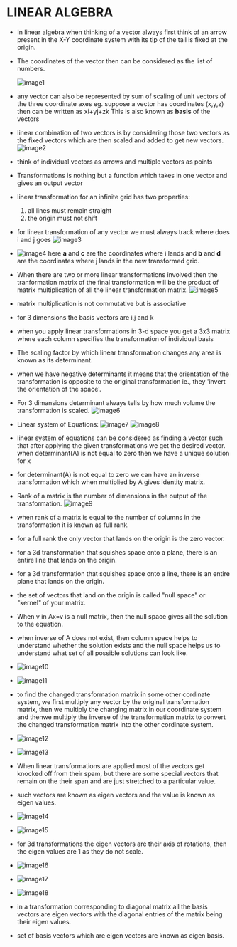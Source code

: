 # LINEAR ALGEBRA
* In linear algebra when thinking of a vector always first think of an arrow present in the X-Y coordinate system with its tip of the tail is fixed at the origin.
* The coordinates of the vector then can be considered as the list of numbers.
  
  ![image1](../assets/Screenshot%20from%202022-08-22%2020-15-33.png)

* any vector can also be represented by sum of scaling of unit vectors of the three coordinate axes
  eg. suppose a vector has coordinates (x,y,z) then can be written as 
  xi+yj+zk
  This is also known as __basis__ of the vectors
* linear combination of two vectors is by considering those two vectors as the fixed vectors which are then scaled and added to get new vectors.
  ![image2](../assets//Screenshot%20from%202022-08-22%2020-42-34.png)
* think of individual vectors as arrows and multiple vectors as points
* Transformations is nothing but a function which takes in one vector and gives an output vector
* linear transformation for an infinite grid has two properties:

    1) all lines must remain straight
    2) the origin must not shift
* for linear transformation of any vector we must always track where does i and j goes
  ![image3](../assets/Screenshot%20from%202022-08-22%2021-14-41.png)
* ![image4](../assets/Screenshot%20from%202022-08-22%2021-19-27.png)
  here __a__ and __c__ are the coordinates where i lands and __b__ and __d__ are the coordinates where j lands in the new transformed grid.
* When there are two or more linear transformations involved then the tranformation matrix of the final transformation will be the product of matrix multiplication of all the linear transformation matrix.
  ![image5](../assets/Screenshot%20from%202022-08-23%2017-11-01.png)
* matrix multiplication is not commutative but is associative
* for 3 dimensions the basis vectors are i,j and k
* when you apply linear transformations in 3-d space you get a 3x3 matrix where each column specifies the transformation of individual basis
* The scaling factor by which linear transformation changes any area is known as its determinant.
* when we have negative determinants it means that the orientation of the transformation is opposite to the original transformation ie., they 'invert the orientation of the space'.
* For 3 dimansions determinant always tells by how much volume the transformation is scaled.
  ![image6](../assets/Screenshot%20from%202022-08-23%2017-43-55.png)
* Linear system of Equations:
  ![image7](../assets/Screenshot%20from%202022-08-23%2019-04-34.png)
  ![image8](../assets/Screenshot%20from%202022-08-23%2019-04-17.png)
* linear system of equations can be considered as finding a vector such that after applying the given transformations we get the desired vector. when determinant(A) is not equal to zero then we have a unique solution for x
* for determinant(A) is not equal to zero we can have an inverse transformation which when multiplied by A gives identity matrix.
* Rank of a matrix is the number of dimensions in the output of the transformation.
  ![image9](../assets/Screenshot%20from%202022-08-23%2019-13-59.png)
* when rank of a matrix is equal to the number of columns in the transformation it is known as full rank.
* for a full rank the only vector that lands on the origin is the zero vector.
* for a 3d transformation that squishes space onto a plane, there is an entire line that lands on the origin.
* for a 3d transformation that squishes space onto a line, there is an entire plane that lands on the origin.
* the set of vectors that land on the origin is called "null space" or "kernel" of your matrix. 
* When v in Ax=v is a null matrix, then the null space gives all the solution to the equation.
* when inverse of A does not exist, then column space helps to understand whether the solution exists and the null space helps us to understand what set of all possible solutions can look like.
* ![image10](../assets/Screenshot%20from%202022-08-23%2019-30-22.png)
* ![image11](../assets/Screenshot%20from%202022-08-23%2019-32-13.png)
* to find the changed transformation matrix in some other cordinate system, we first multiply any vector by the original transformation matrix, then we multiply the changing matrix in our coordinate system and thenwe multiply the inverse of the transformation matrix to convert the changed transformation matrix into the other cordinate system.
* ![image12](../assets/Screenshot%20from%202022-08-23%2019-37-44.png)
* ![image13](../assets/Screenshot%20from%202022-08-23%2019-40-15.png)
* When linear transformations are applied most of the vectors get knocked off from their spam, but there are some special vectors that remain on the their span and are just stretched to a particular value.
* such vectors are known as eigen vectors and the value is known as eigen values.
* ![image14](../assets/Screenshot%20from%202022-08-23%2019-44-35.png)
* ![image15](../assets/Screenshot%20from%202022-08-23%2019-47-11.png)
* for 3d transformations the eigen vectors are their axis of rotations, then the eigen values are 1 as they do not scale.
* ![image16](../assets/Screenshot%20from%202022-08-23%2019-51-13.png)
* ![image17](../assets/Screenshot%20from%202022-08-23%2019-51-35.png)
* ![image18](../assets/Screenshot%20from%202022-08-23%2019-54-04.png)
* in a transformation corresponding to diagonal matrix all the basis vectors are eigen vectors with the diagonal entries of the matrix being their eigen values.
* set of basis vectors which are eigen vectors are known as eigen basis.